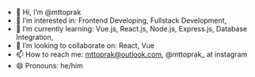 - 👋 Hi, I’m @mttoprak
- 👀 I’m interested in: Frontend Developing, Fullstack Development,  
- 🌱 I’m currently learning: Vue.js, React.js, Node.js, Express.js, Database Integration,
- 💞️ I’m looking to collaborate on: React, Vue
- 📫 How to reach me: mttoprak@outlook.com, @mttoprak_ at instagram 
- 😄 Pronouns: he/him

<!---
mttoprak/mttoprak is a ✨ special ✨ repository because its `README.md` (this file) appears on your GitHub profile.
You can click the Preview link to take a look at your changes.
--->
